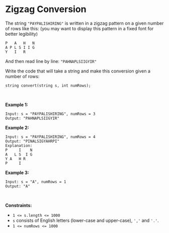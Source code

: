 # Zigzag Conversion


The string `"PAYPALISHIRING"` is written in a zigzag pattern on a given
number of rows like this: (you may want to display this pattern in a
fixed font for better legibility)

    P   A   H   N
    A P L S I I G
    Y   I   R
        

And then read line by line: `"PAHNAPLSIIGYIR"`

Write the code that will take a string and make this conversion given a
number of rows:

    string convert(string s, int numRows);
        

 

**Example 1:**

    Input: s = "PAYPALISHIRING", numRows = 3
    Output: "PAHNAPLSIIGYIR"
        

**Example 2:**

    Input: s = "PAYPALISHIRING", numRows = 4
    Output: "PINALSIGYAHRPI"
    Explanation:
    P     I    N
    A   L S  I G
    Y A   H R
    P     I
        

**Example 3:**

    Input: s = "A", numRows = 1
    Output: "A"
        

 

**Constraints:**

- `1 <= s.length <= 1000`
- `s` consists of English letters (lower-case and upper-case), `','` and
  `'.'`.
- `1 <= numRows <= 1000`
